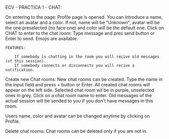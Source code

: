 
ECV - PRACTICA 1 - CHAT:


On entering to the page:
    Profile page is opened.
    You can introduce a name, select an avatar and a color. If not, name will be "Unknown",
    avatar will be the one preselected (no face one) and color will be the default one.
Click on CHAT to enter to the chat room:
    Type message and pres send button or Enter to send.
    Emojis are available.

    FEATURES:

        If somebody is chatting in the room you will recive old messages (of this session).
        If somebody connects or disconnects you will recive a notification.

Create new Chat rooms:
    New chat rooms can be created. Type the name in the input field and press + button or Enter.
    All created chat rooms will appear on the left side.
    Selected chat room wil be in purple, unselected ones in grey.
    Click on a chat room name to enter. Old messages of the actual session will be sended to you if you don't have
    messages in this room.

Users name, color and avatar can be changed anytime by clicking on Profile.

Delete chat rooms:
    Chat rooms can be deleted only if you are not in.